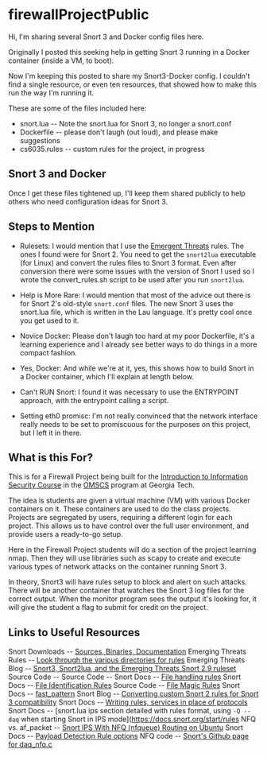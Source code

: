 # firewallProjectPublic

Hi, I'm sharing several Snort 3 and Docker config files here. 

Originally I posted this seeking help in getting Snort 3 running in a Docker container (inside a VM, to boot). 

Now I'm keeping this posted to share my Snort3-Docker config. I couldn't find a single resource, or even ten resources, that showed how to make this run the way I'm running it.

These are some of the files included here:
- snort.lua -- Note the snort.lua for Snort 3, no longer a snort.conf
- Dockerfile -- please don't laugh (out loud), and please make suggestions
- cs6035.rules -- custom rules for the project, in progress

## Snort 3 and Docker

Once I get these files tightened up, I'll keep them shared publicly to help others who need configuration ideas for Snort 3.

## Steps to Mention

- Rulesets: I would mention that I use the [Emergent Threats](https://rules.emergingthreats.net/OPEN_download_instructions.html) rules. The ones I found were for Snort 2. You need to get the `snort2lua` executable (for Linux) and convert the rules files to Snort 3 format. Even after conversion there were some issues with the version of Snort I used so I wrote the convert_rules.sh script to be used after you run `snort2lua`.

- Help is More Rare: I would mention that most of the advice out there is for Snort 2's old-style `snort.conf` files. The new Snort 3 uses the snort.lua file, which is written in the Lau language. It's pretty cool once you get used to it.

- Novice Docker: Please don't laugh too hard at my poor Dockerfile, it's a learning experience and I already see better ways to do things in a more compact fashion.

- Yes, Docker: And while we're at it, yes, this shows how to build Snort in a Docker container, which I'll explain at length below.

- Can't RUN Snort: I found it was necessary to use the ENTRYPOINT approach, with the entrypoint calling a script.

- Setting eth0 promisc: I'm not really convinced that the network interface really needs to be set to promiscuous for the purposes on this project, but I left it in there.

## What is this For?

This is for a Firewall Project being built for the [Introduction to Information Security Course](https://omscs.gatech.edu/cs-6035-introduction-information-security) in the [OMSCS](https://omscs.gatech.edu/) program at Georgia Tech.

The idea is students are given a virtual machine (VM) with various Docker containers on it. These containers are used to do the class projects. Projects are segregated by users, requiring a different login for each project. This allows us to have control over the full user environment, and provide users a ready-to-go setup.

Here in the Firewall Project students will do a section of the project learning nmap. Then they will use libraries such as scapy to create and execute various types of network attacks on the container running Snort 3.

In theory, Snort3 will have rules setup to block and alert on such attacks. There will be another container that watches the Snort 3 log files for the correct output. When the monitor program sees the output it's looking for, it will give the student a flag to submit for credit on the project.

## Links to Useful Resources



Snort Downloads -- [Sources, Binaries, Documentation](https://www.snort.org/downloads)
Emerging Threats Rules -- [Look through the various directories for rules](https://rules.emergingthreats.net/)
Emerging Threats Blog -- [Snort3, Snort2lua, and the Emerging Threats Snort 2.9 ruleset](https://community.emergingthreats.net/t/snort3-snort2lua-and-the-emerging-threats-snort-2-9-ruleset/475)
Source Code -- [](https://github.com/snort3/snort3/blob/master/lua/snort.lua)
Source Code -- [](https://github.com/snort3/snort3/blob/master/lua/snort_defaults.lua)
Snort Docs -- [File handling rules](https://docs.snort.org/rules/headers/file_rules)
Snort Docs -- [File Identification Rules](https://docs.snort.org/rules/headers/file_id_rules)
Source Code -- [File Magic Rules](https://github.com/snort3/snort3/blob/master/lua/file_magic.rules)
Snort Docs -- [fast_pattern](https://docs.snort.org/rules/options/payload/fast_pattern)
Snort Blog -- [Converting custom Snort 2 rules for Snort 3 compatibility](https://blog.snort.org/2020/09/converting-custom-snort-2-rules-for.html)
Snort Docs -- [Writing rules, services in place of protocols](https://docs.snort.org/rules/headers/protocols)
Snort Docs -- [snort.lua ips section detailed with rules format, using `-Q --daq` when starting Snort in IPS mode](https://docs.snort.org/start/rules 
NFQ vs. af_packet -- [Snort IPS With NFQ (nfqueue) Routing on Ubuntu](https://sublimerobots.com/2017/06/snort-ips-with-nfq-routing-on-ubuntu/)
Snort Docs -- [Payload Detection Rule options](https://docs.snort.org/rules/options/payload/)
NFQ code -- [Snort's Github page for daq_nfq.c](https://github.com/snort3/libdaq/blob/master/modules/nfq/daq_nfq.c)




